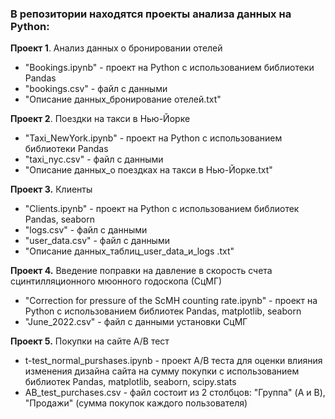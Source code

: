 ### В репозитории находятся проекты анализа данных на Python:

**Проект 1**. Анализ данных о бронировании отелей

* "Bookings.ipynb" - проект на Python с использованием библиотеки Pandas
* "bookings.csv" - файл с данными
* "Описание данных_бронирование отелей.txt"


**Проект 2**. Поездки на такси в Нью-Йорке

* "Taxi_NewYork.ipynb" - проект на Python с использованием библиотеки Pandas
* "taxi_nyc.csv" - файл с данными
* "Описание данных_о поездках на такси в Нью-Йорке.txt"


**Проект 3.** Клиенты

* "Clients.ipynb" - проект на Python с использованием библиотек Pandas, seaborn
* "logs.csv" - файл с данными
* "user_data.csv" - файл с данными
* "Описание данных_таблиц_user_data_и_logs .txt"

**Проект 4.** Введение поправки на давление в скорость счета сцинтилляционного мюонного годоскопа (СцМГ)
* "Correction for pressure of the ScMH counting rate.ipynb" - проект на Python с использованием библиотек Pandas, matplotlib, seaborn
* "June_2022.csv" - файл с данными установки СцМГ

**Проект 5.** Покупки на сайте А/B тест
* t-test_normal_purshases.ipynb - проект А/B теста для оценки влияния изменения дизайна сайта на сумму покупки с использованием
  библиотек Pandas, matplotlib, seaborn, scipy.stats
* AB_test_purchases.csv - файл состоит из 2 столбцов: "Группа" (A и B), "Продажи" (сумма покупок каждого пользователя)
